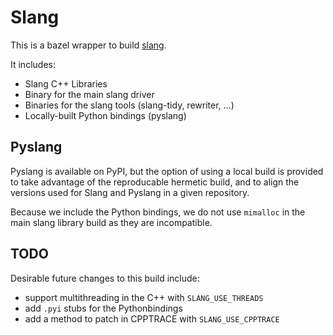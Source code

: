 # Slang

This is a bazel wrapper to build [slang](https://sv-lang.com/).

It includes:

- Slang C++ Libraries
- Binary for the main slang driver
- Binaries for the slang tools (slang-tidy, rewriter, ...)
- Locally-built Python bindings (pyslang)

## Pyslang

Pyslang is available on PyPI, but the option of using a local build is provided
to take advantage of the reproducable hermetic build, and to align the versions
used for Slang and Pyslang in a given repository.

Because we include the Python bindings, we do not use `mimalloc` in the main slang library build as they are incompatible.


## TODO

Desirable future changes to this build include:

- support multithreading in the C++ with `SLANG_USE_THREADS`
- add `.pyi` stubs for the Pythonbindings
- add a method to patch in CPPTRACE with `SLANG_USE_CPPTRACE`
